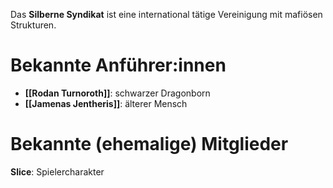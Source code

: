 Das **Silberne Syndikat** ist eine international tätige Vereinigung mit mafiösen Strukturen.

# Bekannte Anführer:innen
- **[[Rodan Turnoroth]]**: schwarzer Dragonborn
- **[[Jamenas Jentheris]]**: älterer Mensch

# Bekannte (ehemalige) Mitglieder
**Slice**: Spielercharakter